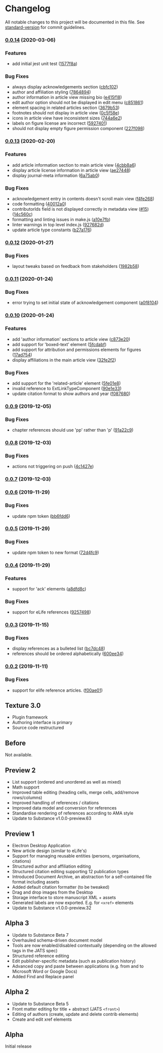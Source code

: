 # Changelog

All notable changes to this project will be documented in this file. See [standard-version](https://github.com/conventional-changelog/standard-version) for commit guidelines.

### [0.0.14](https://github.com/libero/texture/compare/v0.0.13...v0.0.14) (2020-03-06)


### Features

* add initial jest unit test ([1577f8a](https://github.com/libero/texture/commit/1577f8ad0ab2d212090a851982bfc678806acaa2))


### Bug Fixes

* always display acknowledgements section ([cbfc102](https://github.com/libero/texture/commit/cbfc1024d799549894c8ad25910cfdcd7c3e25cf))
* author and affiliation styling ([7864894](https://github.com/libero/texture/commit/7864894534fed6541cc3a89a7fab51cef3f6ff5a))
* author information in article view missing bio ([e415f18](https://github.com/libero/texture/commit/e415f18c36214e7fbedba105a77c958e85370a58))
* edit author option should not be displayed in edit menu ([c851861](https://github.com/libero/texture/commit/c8518617d2fc3ba58d12822ca3fc0d56c656ad18))
* element spacing in related articles section ([3679b53](https://github.com/libero/texture/commit/3679b5396e322d9cb3e3637244dfc3f4b1519565))
* footnotes should not display in article view ([0c5f58e](https://github.com/libero/texture/commit/0c5f58e5e37a82971cc856401d71dfd70d727c0d))
* icons in article view have inconsistent sizes ([744a6e2](https://github.com/libero/texture/commit/744a6e27bd47f81a2c41b46e2272a871003fa04d))
* labels on figure license are incorrect ([5927401](https://github.com/libero/texture/commit/59274012275312182a4875a7beb002975e676e7a))
* should not display empty figure permission component ([227f098](https://github.com/libero/texture/commit/227f0983595d8f544983f1b4561e0a6d43e3fcc0))

### [0.0.13](https://github.com/libero/texture/compare/v0.0.12...v0.0.13) (2020-02-20)


### Features

* add article information section to main article view ([4cbb8a6](https://github.com/libero/texture/commit/4cbb8a69699b77e7d2126bbcb85f59faca8b125e))
* display article license information in article view ([ae27448](https://github.com/libero/texture/commit/ae274485ffaaa4cf236e7837e854bb0271052731))
* display journal-meta information ([6a75ab0](https://github.com/libero/texture/commit/6a75ab0f2ae2724df32a4501805f1d23405e2f7e))


### Bug Fixes

* acknowledgement entry in contents doesn't scroll main view ([f4fe268](https://github.com/libero/texture/commit/f4fe26806d82c3dd93e931aaf927f77b5ef15d9e))
* code formatting ([40012a0](https://github.com/libero/texture/commit/40012a055af00216b69333361daffcb2a1a60d73))
* contributorIds field is not displayed correctly in metadata view ([#15](https://github.com/libero/texture/issues/15)) ([14c560c](https://github.com/libero/texture/commit/14c560c2ecd931636b61aad37640c23d49c98093))
* formatting and linting issues in make.js ([a10e7fb](https://github.com/libero/texture/commit/a10e7fbc0353824874b51613837ac53f9179e924))
* linter warnings in top level index.js ([927682d](https://github.com/libero/texture/commit/927682d85e70bd4e5a9f8f734c96d400ad7159d0))
* update article type constants ([b27a176](https://github.com/libero/texture/commit/b27a176d30eb9123f2e82c2ad581ff8b45db1c6c))

### [0.0.12](https://github.com/libero/texture/compare/v0.0.11...v0.0.12) (2020-01-27)


### Bug Fixes

* layout tweaks based on feedback from stakeholders ([1982b58](https://github.com/libero/texture/commit/1982b587dfc5c4998c7a1b190214d02ee28aad8a))

### [0.0.11](https://github.com/libero/texture/compare/v0.0.10...v0.0.11) (2020-01-24)


### Bug Fixes

* error trying to set initial state of acknowledgement component ([a0f8104](https://github.com/libero/texture/commit/a0f81048558a23b015753930e4c3be9ee9a93376))

### [0.0.10](https://github.com/libero/texture/compare/v0.0.9...v0.0.10) (2020-01-24)


### Features

* add 'author information' sections to article view ([c873e20](https://github.com/libero/texture/commit/c873e20a357ab802cb018a2fcb702a48cd058d1f))
* add support for 'boxed-text' element ([5fcdabf](https://github.com/libero/texture/commit/5fcdabf8b9faa94a98f339b5abed28a656cf3dc3))
* add support for attribution and permissions elements for figures ([17ad754](https://github.com/libero/texture/commit/17ad75408614189b8bb36b43841bb84ae9403376))
* display affiliations in the main article view ([32fe2f2](https://github.com/libero/texture/commit/32fe2f26d3ea8d91b1fe1345a133c724ad91ae77))


### Bug Fixes

* add support for the 'related-article' element ([5fe01e8](https://github.com/libero/texture/commit/5fe01e893e3726a5d41aa614146e376ff6adcbab))
* invalid reference to ExtLinkTypeComponent ([90e1e33](https://github.com/libero/texture/commit/90e1e337a9287e00376243162d2da73f2ca9c8e5))
* update citation format to show authors and year ([f087680](https://github.com/libero/texture/commit/f087680d1d9d67f10cbadb84d7cab42968702404))

### [0.0.9](https://github.com/libero/texture/compare/v0.0.8...v0.0.9) (2019-12-05)


### Bug Fixes

* chapter references should use 'pp' rather than 'p' ([91a22c9](https://github.com/libero/texture/commit/91a22c9798152f48b480ec8238b506402ede2422))

### [0.0.8](https://github.com/libero/texture/compare/v0.0.7...v0.0.8) (2019-12-03)


### Bug Fixes

* actions not triggering on push ([4c1427e](https://github.com/libero/texture/commit/4c1427eae9119ea0d766c831156b123ad706bfcd))

### [0.0.7](https://github.com/libero/texture/compare/v0.0.6...v0.0.7) (2019-12-03)

### [0.0.6](https://github.com/libero/texture/compare/v0.0.5...v0.0.6) (2019-11-29)


### Bug Fixes

* update npm token ([bb6fdd6](https://github.com/libero/texture/commit/bb6fdd6b684ff04a50003268a5af342c8ef084ea))

### [0.0.5](https://github.com/libero/texture/compare/v0.0.4...v0.0.5) (2019-11-29)


### Bug Fixes

* update npm token to new format ([72d4fc9](https://github.com/libero/texture/commit/72d4fc96d5f4b7527096999d2f07dac6707e393d))

### [0.0.4](https://github.com/libero/texture/compare/v0.0.3...v0.0.4) (2019-11-29)


### Features

* support for 'ack' elements ([a8dfd8c](https://github.com/libero/texture/commit/a8dfd8c6b2315c9a92b87df76f5789cb35647875))


### Bug Fixes

* support for eLife references ([9257498](https://github.com/libero/texture/commit/925749887eb3a15bcb011d1b34cc33d3588a1ecc))

### [0.0.3](https://github.com/libero/texture/compare/v0.0.2...v0.0.3) (2019-11-15)


### Bug Fixes

* display references as a bulleted list ([bc7dc48](https://github.com/libero/texture/commit/bc7dc4844e3868a30597b723aedc02b6241bbdeb))
* references should be ordered alphabetically ([600ee34](https://github.com/libero/texture/commit/600ee341bb69879449d7c660b9ce6939730ca69d))

### [0.0.2](https://github.com/libero/texture/compare/v2.0.1...v0.0.2) (2019-11-11)


### Bug Fixes

* support for elife reference articles. ([f00ae01](https://github.com/libero/texture/commit/f00ae012ed6cced7cc6907557c741b596af5aacc))

## Texture 3.0

- Plugin framework
- Authoring interface is primary
- Source code restructured

## Before

Not available.

## Preview 2

- List support (ordered and unordered as well as mixed)
- Math support
- Improved table editing (heading cells, merge cells, add/remove rows/columns)
- Improved handling of references / citations
- Improved data model and conversion for references
- Standardise rendering of references according to AMA style
- Update to Substance v1.0.0-preview.63

## Preview 1

- Electron Desktop Application
- New article design (similar to eLife's)
- Support for managing reusable entities (persons, organisations, citations)
- Structured author and affiliation editing
- Structured citation editing supporting 12 publication types
- Introduced Document Archive, an abstraction for a self-contained file format including assets
- Added default citation formatter (to be tweaked)
- Drag and drop images from the Desktop
- Storage interface to store manuscript XML + assets
- Generated labels are now exported. E.g. for `<xref>` elements
- Update to Substance v1.0.0-preview.32

## Alpha 3

- Update to Substance Beta 7
- Overhauled schema-driven document model
- Tools are now enabled/disabled contextually (depending on the allowed tags in the JATS spec)
- Structured reference editing
- Edit publisher-specific metadata (such as publication history)
- Advanced copy and paste between applications (e.g. from and to Microsoft Word or Google Docs)
- Added Find and Replace panel

## Alpha 2

- Update to Substance Beta 5
- Front matter editing for title + abstract (JATS `<front>`)
- Editing of authors (create, update and delete contrib elements)
- Create and edit xref elements

## Alpha

Initial release
